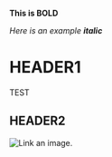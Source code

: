 __This is BOLD__

_Here is an example **italic**_

# HEADER1
TEST

## HEADER2

![Link an image.](/mynewrepo/my20221111_233432.jpg)
